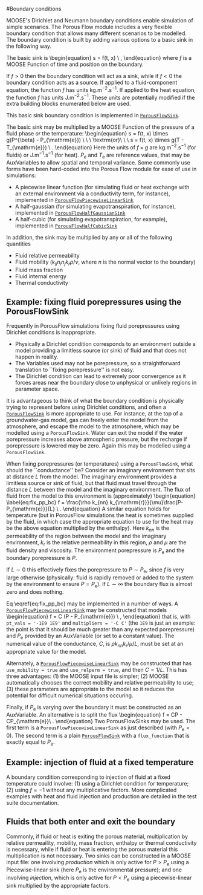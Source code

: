 #Boundary conditions

MOOSE's Dirichlet and Neumann boundary conditions enable simulation of simple scenarios.
The Porous Flow module includes a very flexible boundary condition that allows many different
scenarios to be modelled. The boundary condition is built by adding various options to a basic
sink in the following way.

The basic sink is
\begin{equation}
s = f(t, x) \ ,
\end{equation}
where $f$ is a MOOSE Function of time and position on the boundary.

If $f>0$ then the boundary condition will act as a sink, while if $f<0$ the boundary
condition acts as a source.  If applied to a fluid-component equation, the function
$f$ has units kg.m$^{-2}$.s$^{-1}$.  If applied to the heat equation, the function
$f$ has units J.m$^{-2}$.s$^{-1}$.  These units are potentially modified if the extra
building blocks enumerated below are used.

This basic sink boundary condition is implemented in [`PorousFlowSink`](/porous_flow/PorousFlowSink.md).

The basic sink may be multiplied by a MOOSE Function of the pressure
of a fluid phase *or* the temperature:
\begin{equation}
s = f(t, x) \times g(P^{\beta} - P_{\mathrm{e}}) \ \ \ \textrm{or}\ \ \ s = f(t, x)
\times g(T - T_{\mathrm{e}}) \ .
\end{equation}
Here the units of $f\times g$ are kg.m$^{-2}$.s$^{-1}$ (for fluids) or
J.m$^{-1}$.s$^{-1}$ (for heat).  $P_{\mathrm{e}}$ and $T_{\mathrm{e}}$ are reference values, that
may be AuxVariables to allow spatial and temporal variance.  Some commonly use forms have been
hard-coded into the Porous Flow module for ease of use in simulations:

- A piecewise linear function (for simulating fluid or heat exchange with an external
  environment via a conductivity term, for instance), implemented in
  [`PorousFlowPiecewiseLinearSink`](/porous_flow/PorousFlowPiecewiseLinearSink.md)
- A half-gaussian (for simulating evapotranspiration, for
  instance), implemented in [`PorousFlowHalfGaussianSink`](/porous_flow/PorousFlowHalfGaussianSink.md)
- A half-cubic (for simulating evapotranspiration, for example), implemented in
  [`PorousFlowHalfCubicSink`](/porous_flow/PorousFlowHalfCubicSink.md)

In addition, the sink may be multiplied by any or all of the following
quantities

- Fluid relative permeability
- Fluid mobility ($k_{ij}n_{i}n_{j}k_{r} \rho / \nu$, where $n$ is the normal vector to the boundary)
- Fluid mass fraction
- Fluid internal energy
- Thermal conductivity

## Example: fixing fluid porepressures using the PorousFlowSink

Frequently in PorousFlow simulations fixing fluid porepressures using
Dirichlet conditions is inappropriate.

  * Physically a Dirichlet condition corresponds to an environment
  outside a model providing a limitless source (or sink) of fluid and
  that does not happen in reality.
  * The Variables used may not be porepressure, so a straightforward
  translation to ``fixing porepressure'' is not easy.
  * The Dirichlet condition can lead to extremely poor convergence
  as it forces areas near the boundary close to unphysical or unlikely
  regions in parameter space.

It is advantageous to think of what the boundary condition
is physically trying to represent before using Dirichlet conditions,
and often a [`PorousFlowSink`](/porous_flow/PorousFlowSink.md) is more appropriate to use.
For instance, at the top of a groundwater-gas model, gas can freely
enter the model from the atmosphere, and escape the model to the
atmosphere, which may be modelled using a `PorousFlowSink`.  Water can
exit the model if the water porepressure increases above atmospheric
pressure, but the recharge if porepressure is lowered may be zero.
Again this may be modelled using a `PorousFlowSink`.

When fixing porepressures (or temperatures) using a `PorousFlowSink`,
what should the ``conductance'' be?  Consider an imaginary environment
that sits at distance $L$ from the model.  The imaginary environment
provides a limitless source or sink of fluid, but that fluid must
travel through the distance $L$ between the model and the imaginary
environment.  The flux of fluid from the model to this environment is
(approximately)
\begin{equation}
  \label{eq:fix_pp_bc}
  f = \frac{\rho k_{nn}
    k_{\mathrm{r}}}{\mu}\frac{P-P_{\mathrm{e}}}{L} \ .
\end{equation}
A similar equation holds for temperature (but in PorousFlow
simulations the heat is sometimes supplied by the fluid, in which case
the appropriate equation to use for the heat may be the above equation
multiplied by the enthalpy).  Here $k_{nn}$ is the permeability of the
region between the model and the imaginary environment,
$k_{\mathrm{r}}$ is the relative permeability in this region, $\rho$
and $\mu$ are the fluid density and viscosity.  The environment
porepressure is $P_{\mathrm{e}}$ and the boundary porepressure is
$P$.

If $L\sim 0$ this effectively fixes the porepressure to $P\sim
P_{\mathrm{e}}$, since $f$ is very large otherwise (physically:
fluid is rapidly removed or added to the system by the environment to
ensure $P=P_{\mathrm{e}}$).  If $L\sim\infty$ the boundary flux is
almost zero and does nothing.

Eq \eqref{eq:fix_pp_bc} may
be implemented in a number of ways.  A
[`PorousFlowPiecewiseLinearSink`](/porous_flow/PorousFlowPiecewiseLinearSink.md)
may be constructed that models \begin{equation} f = C (P -
P_{\mathrm{e}}) \ , \end{equation} that is, with `pt_vals = '-1E9
1E9'` and `multipliers = '-C C'` (the `1E9` is just an example: the
point is that it should be much greater than any expected
porepressure) and $P_{\mathrm{e}}$ provided by an AuxVariable (or set
to a constant value).  The numerical value of the conductance, $C$, is
$\rho k_{nn}k_{\mathrm{r}}/\mu/L$, must be set at an appropriate value
for the model.

Alternately, a
[`PorousFlowPiecewiseLinearSink`](/porous_flow/PorousFlowPiecewiseLinearSink.md)
may be constructed that has `use_mobility = true` and `use_relperm =
true`, and then $C = 1/L$.  This has three advantages: (1) the MOOSE
input file is simpler; (2) MOOSE automatically chooses the correct
mobility and relative permeability to use; (3) these parameters are
appropriate to the model so it reduces the potential for difficult
numerical situations occuring.

Finally, if $P_{\mathrm{e}}$ is varying over the boundary it must be constructed as an AuxVariable.  An alternative is to split the flux \begin{equation} f = CP - CP_{\mathrm{e}}\ .
\end{equation} Two PorousFlowSinks may be used.  The first term is a
`PorousFlowPiecewiseLinearSink` as just described (with
$P_{\mathrm{e}} = 0$).  The second term is a plain
[`PorousFlowSink`](/porous_flow/PorousFlowSink.md) with a
`flux_function` that is exactly equal to $P_{\mathrm{e}}$.

## Example: injection of fluid at a fixed temperature

A boundary condition corresponding to injection of fluid at a fixed temperature
could involve: (1) using a Dirichlet condition for temperature; (2) using $f=-1$ without any
multiplicative factors. More complicated examples with heat and fluid injection and production
are detailed in the test suite documentation.

## Fluids that both enter and exit the boundary

Commonly, if fluid or heat is exiting the porous material, multiplication by relative permeaility,
mobility, mass fraction, enthalpy or thermal conductivity is necessary, while if fluid or heat is
entering the porous material this multiplication is not necessary.  Two sinks can be constructed
in a MOOSE input file: one involving *production* which is only active for $P>P_{\mathrm{e}}$ using a
Piecewise-linear sink (here $P_{\mathrm{e}}$ is the environmental pressure); and one involving
*injection*, which is only active for $P<P_{\mathrm{e}}$ using a piecewise-linear sink multiplied
by the appropriate factors.
